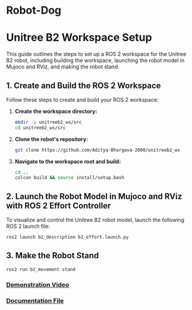 # Robot-Dog
# Unitree B2 Workspace Setup

This guide outlines the steps to set up a ROS 2 workspace for the Unitree B2 robot, including building the workspace, launching the robot model in Mujoco and RViz, and making the robot stand.

## 1. Create and Build the ROS 2 Workspace

Follow these steps to create and build your ROS 2 workspace:

1.  **Create the workspace directory:**

    ```bash
    mkdir -p unitreeb2_ws/src
    cd unitreeb2_ws/src
    ```

2.  **Clone the robot's repository:**

    ```bash
    git clone https://github.com/Aditya-Bhargava-2000/unitreeb2_ws  
    ```



3.  **Navigate to the workspace root and build:**

    ```bash
    cd ..
    colcon build && source install/setup.bash
    ```

## 2. Launch the Robot Model in Mujoco and RViz with ROS 2 Effort Controller

To visualize and control the Unitree B2 robot model, launch the following ROS 2 launch file:

```bash
ros2 launch b2_description b2_effort.launch.py
 ```

## 3. Make the Robot Stand
```bash
ros2 run b2_movement stand
```


### [Demonstration Video](https://youtu.be/-WktVGW36x0)

### [Documentation File](https://drive.google.com/file/d/1f-2_3iCpwe2D4ktlGrKjPAVEsN041Xwp/view?usp=sharing) 

